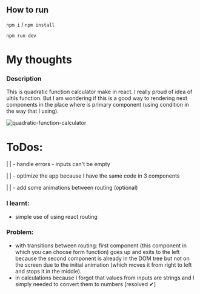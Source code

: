 ## How to run

`npm i` / `npm install`

`npm run dev`

# My thoughts

### Description

This is quadratic function calculator make in react. I really proud of idea of ultils function. But I am wondering if this is a good way to rendering next components in the place where is primary component (using condition in the way that I using).

![quadratic-function-calculator](/quadratic-function-calculator/public/quadratic-function-calculator.png)

# ToDos:

| | - handle errors - inputs can't be empty 

| | - optimize the app because I have the same code in 3 components 

| | - add some animations between routing (optional) 


### I learnt:

- simple use of using react routing

### Problem:

- with transitions between routing: first component (this component in which you can choose form function) goes up and exits to the left because the second component is already in the DOM tree but not on the screen due to the initial animation (which moves it from right to left and stops it in the middle).
- in calculations because I forgot that values from inputs are strings and I simply needed to convert them to numbers [resolved ✔]
